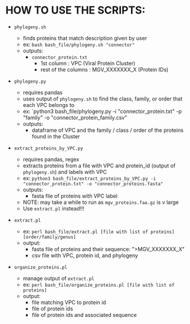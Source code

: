 # HOW TO USE THE SCRIPTS:

- `phylogeny.sh`
	- finds proteins that match description given by user
	- ex: `bash bash_file/phylogeny.sh "connector"`
	- outputs: 
		- `connector_protein.txt` 
			- 1st column : VPC (Viral Protein Cluster)
			- rest of the columns : MGV_XXXXXXX_X (Protein IDs)
			
- `phylogeny.py`
	- requires pandas
	- uses output of `phylogeny.sh` to find the class, family, or order that each VPC belongs to
	- ex: `python3 bash_file/phylogeny.py -i "connector_protein.txt" -p "family" -o "connector_protein_family.csv"
	- outputs:
		- dataframe of VPC and the family / class / order of the proteins found in the Cluster

- `extract_proteins_by_VPC.py`
	- requires pandas, regex
	- extracts proteins from a file with VPC and protein_id (output of `phylogeny.sh`) and labels with VPC
	- ex: `python3 bash_file/extract_proteins_by_VPC.py -i "connector_protein.txt" -o "connector_proteins.fasta"`
	- outputs:
		- fasta file of proteins with VPC label
	- NOTE: may take a while to run as `mgv_proteins.faa.gz` is v large
	- Use `extract.pl` instead!!!

- `extract.pl`
	- ex: `perl bash_file/extract.pl [file with list of proteins] [order/family/genus]`
	- output:
		- fasta file of proteins and their sequence: ">MGV_XXXXXXX_X"
		- csv file with VPC, protein id, and phylogeny

- `organize_proteins.pl`
	- manage output of `extract.pl`
	- ex: `perl bash_file/organize_proteins.pl [file with list of proteins]`
	- output: 
		- file matching VPC to protein id
		- file of protein ids
		- file of protein ids and associated sequence